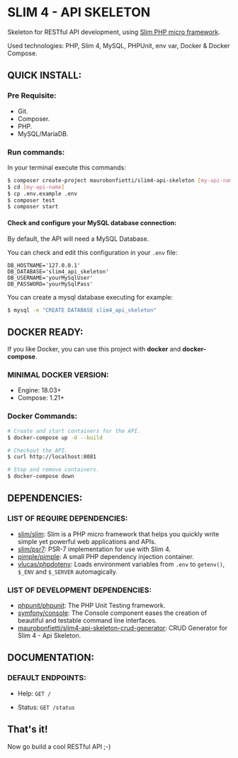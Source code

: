 # SLIM 4 - API SKELETON

Skeleton for RESTful API development, using [Slim PHP micro framework](http://www.slimframework.com).

Used technologies: PHP, Slim 4, MySQL, PHPUnit, env var, Docker & Docker Compose.

## QUICK INSTALL:

### Pre Requisite:

- Git.
- Composer.
- PHP.
- MySQL/MariaDB.

### Run commands:

In your terminal execute this commands:

```bash
$ composer create-project maurobonfietti/slim4-api-skeleton [my-api-name]
$ cd [my-api-name]
$ cp .env.example .env
$ composer test
$ composer start
```


#### Check and configure your MySQL database connection:

By default, the API will need a MySQL Database.

You can check and edit this configuration in your `.env` file:

```
DB_HOSTNAME='127.0.0.1'
DB_DATABASE='slim4_api_skeleton'
DB_USERNAME='yourMySqlUser'
DB_PASSWORD='yourMySqlPass'
```

You can create a mysql database executing for example:

```bash
$ mysql -e "CREATE DATABASE slim4_api_skeleton"
```


## DOCKER READY:

If you like Docker, you can use this project with **docker** and **docker-compose**.


### MINIMAL DOCKER VERSION:

* Engine: 18.03+
* Compose: 1.21+


### Docker Commands:

```bash
# Create and start containers for the API.
$ docker-compose up -d --build

# Checkout the API.
$ curl http://localhost:8081

# Stop and remove containers.
$ docker-compose down
```


## DEPENDENCIES:

### LIST OF REQUIRE DEPENDENCIES:

- [slim/slim](https://github.com/slimphp/Slim): Slim is a PHP micro framework that helps you quickly write simple yet powerful web applications and APIs.
- [slim/psr7](https://github.com/slimphp/Slim-Psr7): PSR-7 implementation for use with Slim 4.
- [pimple/pimple](https://github.com/silexphp/Pimple): A small PHP dependency injection container.
- [vlucas/phpdotenv](https://github.com/vlucas/phpdotenv): Loads environment variables from `.env` to `getenv()`, `$_ENV` and `$_SERVER` automagically.

### LIST OF DEVELOPMENT DEPENDENCIES:

- [phpunit/phpunit](https://github.com/sebastianbergmann/phpunit): The PHP Unit Testing framework.
- [symfony/console](https://github.com/symfony/console): The Console component eases the creation of beautiful and testable command line interfaces.
- [maurobonfietti/slim4-api-skeleton-crud-generator](https://github.com/maurobonfietti/slim4-api-skeleton-crud-generator): CRUD Generator for Slim 4 - Api Skeleton.


## DOCUMENTATION:

### DEFAULT ENDPOINTS:

- Help: `GET /`

- Status: `GET /status`


## That's it!

Now go build a cool RESTful API ;-)
